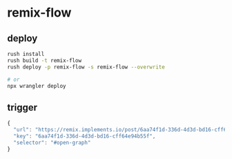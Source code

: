 # remix-flow

## deploy

```bash
rush install
rush build -t remix-flow
rush deploy -p remix-flow -s remix-flow --overwrite

# or
npx wrangler deploy
```

## trigger

```js
{
  "url": "https://remix.implements.io/post/6aa74f1d-336d-4d3d-bd16-cff64e94b55f",
  "key": "6aa74f1d-336d-4d3d-bd16-cff64e94b55f",
  "selector": "#open-graph"
}
```
